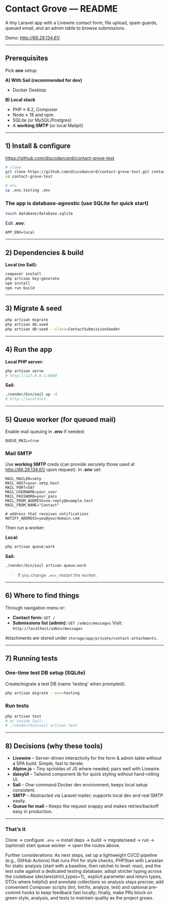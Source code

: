 # Contact Grove — README

A tiny Laravel app with a Livewire contact form, file upload, spam guards, queued email, and an admin table to browse submissions.

Demo: http://66.29.134.61/

---

## Prerequisites

Pick **one** setup:

**A) With Sail (recommended for dev)**

* Docker Desktop

**B) Local stack**

* PHP ≥ 8.2, Composer
* Node ≥ 18 and npm
* SQLite (or MySQL/Postgres)
* A **working SMTP** (or local Mailpit)

---

## 1) Install & configure
https://github.com/discodancerd/contact-grove-test

```bash
# clone
git clone https://github.com/discodancerd/contact-grove-test.git contact-grove-test
cd contact-grove-test

# env
cp .env.testing .env
```

### The app is database-agnostic (use SQLite for quick start)

```bash
touch database/database.sqlite
```

Edit **.env**:

```
APP_ENV=local
```


---

## 2) Dependencies & build

**Local (no Sail):**

```bash
composer install
php artisan key:generate
npm install
npm run build
```


---

## 3) Migrate & seed

```bash
php artisan migrate
php artisan db:seed
php artisan db:seed --class=ContactSubmissionSeeder
```

---

## 4) Run the app

**Local PHP server:**

```bash
php artisan serve
# http://127.0.0.1:8000
```

**Sail:**

```bash
./vendor/bin/sail up -d
# http://localhost
```

---

## 5) Queue worker (for queued mail)

Enable mail queuing in **.env** if needed:

```
QUEUE_MAIL=true
```

### Mail SMTP

Use **working SMTP** creds (can provide securely those used at http://66.29.134.61/ upon request). In **.env** set:

```
MAIL_MAILER=smtp
MAIL_HOST=your.smtp.host
MAIL_PORT=587
MAIL_USERNAME=your_user
MAIL_PASSWORD=your_pass
MAIL_FROM_ADDRESS=no-reply@example.test
MAIL_FROM_NAME="Contact"

# address that receives notifications
NOTIFY_ADDRESS=you@yourdomain.com
```

Then run a worker:

**Local:**

```bash
php artisan queue:work
```

**Sail:**

```bash
./vendor/bin/sail artisan queue:work
```

> If you change `.env`, restart the worker.

---

## 6) Where to find things

Through navigation menu or:

* **Contact form:** `GET /`
* **Submissions list (admin):** `GET /admin/messages`
  Visit: `http://localhost/admin/messages`

Attachments are stored under `storage/app/private/contact-attachments`.

---

## 7) Running tests

### One-time test DB setup (SQLite)

Create/migrate a test DB (name 'testing' when prompted):

```bash
php artisan migrate --env=testing
```


### Run tests

```bash
php artisan test
# or inside Sail:
# ./vendor/bin/sail artisan test
```

---

## 8) Decisions (why these tools)

* **Livewire** – Server-driven interactivity for the form & admin table without a SPA build. Simple, fast to iterate.
* **Alpine.js** – Tiny sprinkles of JS where needed; pairs well with Livewire.
* **daisyUI** – Tailwind component lib for quick styling without hand-rolling UI.
* **Sail** – One-command Docker dev environment; keeps local setup consistent.
* **SMTP** – Abstracted via Laravel mailer; supports local dev and real SMTP easily.
* **Queue for mail** – Keeps the request snappy and makes retries/backoff easy in production.


---

### That’s it

Clone → configure `.env` → install deps → build → migrate/seed → run → (optional) start queue worker → open the routes above.

Further considerations: As next steps, set up a lightweight CI/CD pipeline (e.g., GitHub Actions) that runs Pint for style checks, PHPStan with Larastan for static analysis (start with a baseline, then ratchet to level: max), and the test suite against a dedicated testing database; adopt stricter typing across the codebase (declare(strict_types=1);, explicit parameter and return types, DTOs where helpful) and annotate collections so analysis stays precise; add convenient Composer scripts (lint, lint:fix, analyze, test) and optional pre-commit hooks to keep feedback fast locally; finally, make PRs block on green style, analysis, and tests to maintain quality as the project grows.
